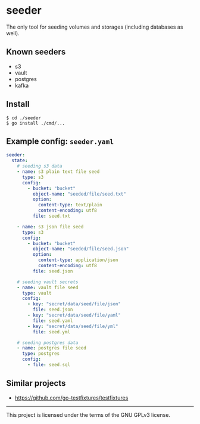 # seeder

The only tool for seeding volumes and storages (including databases as well).

## Known seeders

- s3
- vault
- postgres
- kafka

## Install

```shell
$ cd ./seeder
$ go install ./cmd/...
```

## Example config: `seeder.yaml`

```yaml
seeder:
  state:
    # seeding s3 data
    - name: s3 plain text file seed
      type: s3
      config:
        - bucket: "bucket"
          object-name: "seeded/file/seed.txt"
          option:
            content-type: text/plain
            content-encoding: utf8
          file: seed.txt

    - name: s3 json file seed
      type: s3
      config:
        - bucket: "bucket"
          object-name: "seeded/file/seed.json"
          option:
            content-type: application/json
            content-encoding: utf8
          file: seed.json

    # seeding vault secrets
    - name: vault file seed
      type: vault
      config:
        - key: "secret/data/seed/file/json"
          file: seed.json
        - key: "secret/data/seed/file/yaml"
          file: seed.yaml
        - key: "secret/data/seed/file/yml"
          file: seed.yml

    # seeding postgres data
    - name: postgres file seed
      type: postgres
      config:
        - file: seed.sql

```

## Similar projects

* https://github.com/go-testfixtures/testfixtures

---

This project is licensed under the terms of the GNU GPLv3 license.
